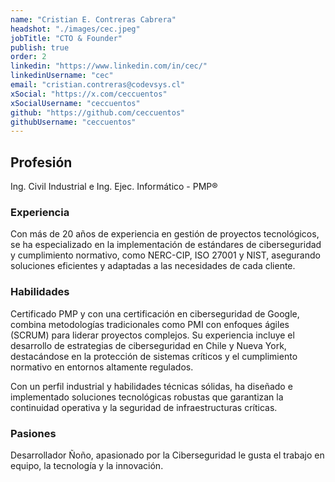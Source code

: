 ```yaml
---
name: "Cristian E. Contreras Cabrera"
headshot: "./images/cec.jpeg"
jobTitle: "CTO & Founder"
publish: true
order: 2
linkedin: "https://www.linkedin.com/in/cec/"
linkedinUsername: "cec"
email: "cristian.contreras@codevsys.cl"
xSocial: "https://x.com/ceccuentos"
xSocialUsername: "ceccuentos"
github: "https://github.com/ceccuentos"
githubUsername: "ceccuentos"
---
```


## Profesión
Ing. Civil Industrial e Ing. Ejec. Informático - PMP®

### Experiencia

Con más de 20 años de experiencia en gestión de proyectos tecnológicos, se ha especializado en la implementación de estándares de ciberseguridad y cumplimiento normativo, como NERC-CIP, ISO 27001 y NIST, asegurando soluciones eficientes y adaptadas a las necesidades de cada cliente.

### Habilidades

Certificado PMP y con una certificación en ciberseguridad de Google, combina metodologías tradicionales como PMI con enfoques ágiles (SCRUM) para liderar proyectos complejos. Su experiencia incluye el desarrollo de estrategias de ciberseguridad en Chile y Nueva York, destacándose en la protección de sistemas críticos y el cumplimiento normativo en entornos altamente regulados.

Con un perfil industrial y habilidades técnicas sólidas, ha diseñado e implementado soluciones tecnológicas robustas que garantizan la continuidad operativa y la seguridad de infraestructuras críticas.

### Pasiones

Desarrollador Ñoño, apasionado por la Ciberseguridad le gusta el trabajo en equipo, la tecnología y la innovación.


